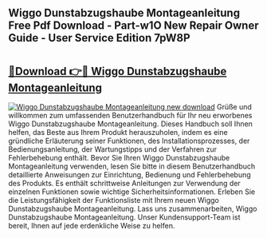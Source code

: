 ## Wiggo Dunstabzugshaube Montageanleitung Free Pdf Download - Part-w1O New Repair Owner Guide - User Service Edition 7pW8P

# <h2><a href="http://df6czgs.blite.top/?on=Wiggo+Dunstabzugshaube+Montageanleitung">🔗Download 👉🔴 Wiggo Dunstabzugshaube Montageanleitung</a></h2>

[![Wiggo Dunstabzugshaube Montageanleitung new download](https://i.imgur.com/lujVjoI.png)](http://df6czgs.blite.top/?on=Wiggo+Dunstabzugshaube+Montageanleitung)
Grüße und willkommen zum umfassenden Benutzerhandbuch für Ihr neu erworbenes Wiggo Dunstabzugshaube Montageanleitung. Dieses Handbuch soll Ihnen helfen, das Beste aus Ihrem Produkt herauszuholen, indem es eine gründliche Erläuterung seiner Funktionen, des Installationsprozesses, der Bedienungsanleitung, der Wartungstipps und der Verfahren zur Fehlerbehebung enthält. Bevor Sie Ihren Wiggo Dunstabzugshaube Montageanleitung verwenden, lesen Sie bitte in diesem Benutzerhandbuch detaillierte Anweisungen zur Einrichtung, Bedienung und Fehlerbehebung des Produkts. Es enthält schrittweise Anleitungen zur Verwendung der einzelnen Funktionen sowie wichtige Sicherheitsinformationen. Erleben Sie die Leistungsfähigkeit der Funktionsliste mit Ihrem neuen Wiggo Dunstabzugshaube Montageanleitung. Lass uns zusammenarbeiten, Wiggo Dunstabzugshaube Montageanleitung. Unser Kundensupport-Team ist bereit, Ihnen auf jede erdenkliche Weise zu helfen.
